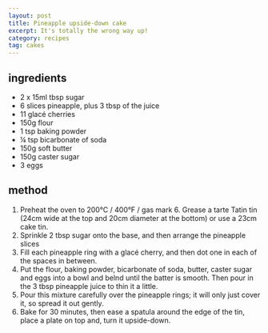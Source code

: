 ```yaml
---
layout: post
title: Pineapple upside-down cake
excerpt: It's totally the wrong way up!
category: recipes
tag: cakes
---
```


ingredients
-----------

* 2 x 15ml tbsp sugar
* 6 slices pineapple, plus 3 tbsp of the juice
* 11 glac&eacute; cherries
* 150g flour
* 1 tsp baking powder
* &frac14; tsp bicarbonate of soda
* 150g soft butter
* 150g caster sugar
* 3 eggs

method
------

1. Preheat the oven to 200&deg;C / 400&deg;F / gas mark  6. Grease a tarte Tatin tin (24cm wide at the top and 20cm diameter at the bottom) or use a 23cm cake tin.
2. Sprinkle 2 tbsp sugar onto the base, and then arrange the pineapple slices
3. Fill each pineapple ring with a glac&eacute; cherry, and then dot one in each of the spaces in between.
4. Put the flour, baking powder, bicarbonate of soda, butter, caster sugar and eggs into a bowl and belnd until the batter is smooth. Then pour in the 3 tbsp pineapple juice to thin it a little.
5. Pour this mixture carefully over the pineapple rings; it will only just cover it, so spread it out gently.
6. Bake for 30 minutes, then ease a spatula around the edge of the tin, place a plate on top and, turn it upside-down.
